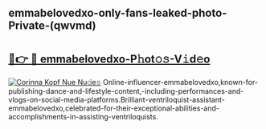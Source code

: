 ## emmabelovedxo-only-fans​-leaked-photo​-Private-(qwvmd)


# <h2><a href="https://mediaupload.pro?title=emmabelovedxo&ref=git">🔗👉 🔴 emmabelovedxo-P𝚑ot𝚘𝚜-V𝚒d𝚎o</a></h2>

[![Corinna Kopf Nue Nu𝚍e𝚜](https://i.imgur.com/0qMVB7G.gif)](https://mediaupload.pro?title=emmabelovedxo&ref=git)
Online-influencer-emmabelovedxo,known-for-publishing-dance-and-lifestyle-content,-including-performances-and-vlogs-on-social-media-platforms.Brilliant-ventriloquist-assistant-emmabelovedxo,celebrated-for-their-exceptional-abilities-and-accomplishments-in-assisting-ventriloquists.  